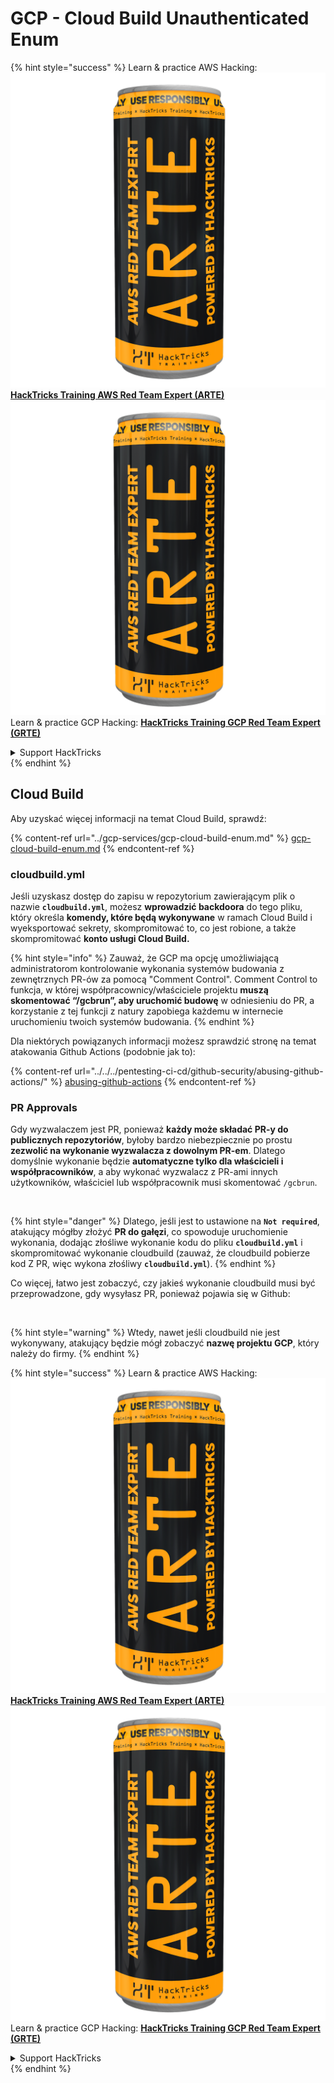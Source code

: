 # GCP - Cloud Build Unauthenticated Enum

{% hint style="success" %}
Learn & practice AWS Hacking:<img src="../../../.gitbook/assets/image (1) (1) (1).png" alt="" data-size="line">[**HackTricks Training AWS Red Team Expert (ARTE)**](https://training.hacktricks.xyz/courses/arte)<img src="../../../.gitbook/assets/image (1) (1) (1).png" alt="" data-size="line">\
Learn & practice GCP Hacking: <img src="../../../.gitbook/assets/image (2).png" alt="" data-size="line">[**HackTricks Training GCP Red Team Expert (GRTE)**<img src="../../../.gitbook/assets/image (2).png" alt="" data-size="line">](https://training.hacktricks.xyz/courses/grte)

<details>

<summary>Support HackTricks</summary>

* Check the [**subscription plans**](https://github.com/sponsors/carlospolop)!
* **Join the** 💬 [**Discord group**](https://discord.gg/hRep4RUj7f) or the [**telegram group**](https://t.me/peass) or **follow** us on **Twitter** 🐦 [**@hacktricks\_live**](https://twitter.com/hacktricks_live)**.**
* **Share hacking tricks by submitting PRs to the** [**HackTricks**](https://github.com/carlospolop/hacktricks) and [**HackTricks Cloud**](https://github.com/carlospolop/hacktricks-cloud) github repos.

</details>
{% endhint %}

## Cloud Build

Aby uzyskać więcej informacji na temat Cloud Build, sprawdź:

{% content-ref url="../gcp-services/gcp-cloud-build-enum.md" %}
[gcp-cloud-build-enum.md](../gcp-services/gcp-cloud-build-enum.md)
{% endcontent-ref %}

### cloudbuild.yml

Jeśli uzyskasz dostęp do zapisu w repozytorium zawierającym plik o nazwie **`cloudbuild.yml`**, możesz **wprowadzić backdoora** do tego pliku, który określa **komendy, które będą wykonywane** w ramach Cloud Build i wyeksportować sekrety, skompromitować to, co jest robione, a także skompromitować **konto usługi Cloud Build.**

{% hint style="info" %}
Zauważ, że GCP ma opcję umożliwiającą administratorom kontrolowanie wykonania systemów budowania z zewnętrznych PR-ów za pomocą "Comment Control". Comment Control to funkcja, w której współpracownicy/właściciele projektu **muszą skomentować “/gcbrun”, aby uruchomić budowę** w odniesieniu do PR, a korzystanie z tej funkcji z natury zapobiega każdemu w internecie uruchomieniu twoich systemów budowania.
{% endhint %}

Dla niektórych powiązanych informacji możesz sprawdzić stronę na temat atakowania Github Actions (podobnie jak to):

{% content-ref url="../../../pentesting-ci-cd/github-security/abusing-github-actions/" %}
[abusing-github-actions](../../../pentesting-ci-cd/github-security/abusing-github-actions/)
{% endcontent-ref %}

### PR Approvals

Gdy wyzwalaczem jest PR, ponieważ **każdy może składać PR-y do publicznych repozytoriów**, byłoby bardzo niebezpiecznie po prostu **zezwolić na wykonanie wyzwalacza z dowolnym PR-em**. Dlatego domyślnie wykonanie będzie **automatyczne tylko dla właścicieli i współpracowników**, a aby wykonać wyzwalacz z PR-ami innych użytkowników, właściciel lub współpracownik musi skomentować `/gcbrun`.

<figure><img src="../../../.gitbook/assets/image (339).png" alt="" width="563"><figcaption></figcaption></figure>

{% hint style="danger" %}
Dlatego, jeśli jest to ustawione na **`Not required`**, atakujący mógłby złożyć **PR do gałęzi**, co spowoduje uruchomienie wykonania, dodając złośliwe wykonanie kodu do pliku **`cloudbuild.yml`** i skompromitować wykonanie cloudbuild (zauważ, że cloudbuild pobierze kod Z PR, więc wykona złośliwy **`cloudbuild.yml`**).
{% endhint %}

Co więcej, łatwo jest zobaczyć, czy jakieś wykonanie cloudbuild musi być przeprowadzone, gdy wysyłasz PR, ponieważ pojawia się w Github:

<figure><img src="../../../.gitbook/assets/image (340).png" alt=""><figcaption></figcaption></figure>

{% hint style="warning" %}
Wtedy, nawet jeśli cloudbuild nie jest wykonywany, atakujący będzie mógł zobaczyć **nazwę projektu GCP**, który należy do firmy.
{% endhint %}

{% hint style="success" %}
Learn & practice AWS Hacking:<img src="../../../.gitbook/assets/image (1) (1) (1).png" alt="" data-size="line">[**HackTricks Training AWS Red Team Expert (ARTE)**](https://training.hacktricks.xyz/courses/arte)<img src="../../../.gitbook/assets/image (1) (1) (1).png" alt="" data-size="line">\
Learn & practice GCP Hacking: <img src="../../../.gitbook/assets/image (2).png" alt="" data-size="line">[**HackTricks Training GCP Red Team Expert (GRTE)**<img src="../../../.gitbook/assets/image (2).png" alt="" data-size="line">](https://training.hacktricks.xyz/courses/grte)

<details>

<summary>Support HackTricks</summary>

* Check the [**subscription plans**](https://github.com/sponsors/carlospolop)!
* **Join the** 💬 [**Discord group**](https://discord.gg/hRep4RUj7f) or the [**telegram group**](https://t.me/peass) or **follow** us on **Twitter** 🐦 [**@hacktricks\_live**](https://twitter.com/hacktricks_live)**.**
* **Share hacking tricks by submitting PRs to the** [**HackTricks**](https://github.com/carlospolop/hacktricks) and [**HackTricks Cloud**](https://github.com/carlospolop/hacktricks-cloud) github repos.

</details>
{% endhint %}
